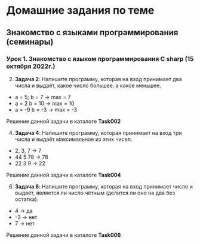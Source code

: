 # Домашние задания по теме #

## Знакомство с языками программирования (семинары) ##

### Урок 1. Знакомство с языком программирования С sharp (15 октября 2022г.) ###

2. **Задача 2**: Напишите программу, которая на вход принимает два числа и выдаёт, какое число большее, а какое меньшее.

* a = 5; b = 7 -> max = 7
* a = 2 b = 10 -> max = 10
* a = -9 b = -3 -> max = -3

Решение данной задачи в каталоге **Task002**

4. **Задача 4**: Напишите программу, которая принимает на вход три числа и выдаёт максимальное из этих чисел.

* 2, 3, 7 -> 7
* 44 5 78 -> 78
* 22 3 9 -> 22

Решение данной задачи в каталоге **Task004**

6. **Задача 6**: Напишите программу, которая на вход принимает число и выдаёт, является ли число чётным (делится ли оно на два без остатка).

* 4 -> да
* -3 -> нет
* 7 -> нет

Решение данной задачи в каталоге **Task006**
